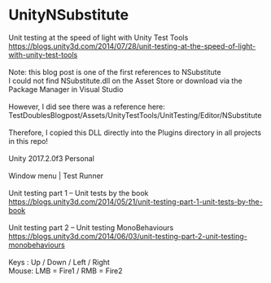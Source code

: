# UnityNSubstitute
Unit testing at the speed of light with Unity Test Tools
<br />
https://blogs.unity3d.com/2014/07/28/unit-testing-at-the-speed-of-light-with-unity-test-tools
<br />
<br />
Note: this blog post is one of the first references to NSubstitute
<br />
I could not find NSubstitute.dll on the Asset Store or download via the Package Manager in Visual Studio
<br />
<br />
However, I did see there was a reference here:
<br />
TestDoublesBlogpost/Assets/UnityTestTools/UnitTesting/Editor/NSubstitute
<br />
<br />
Therefore, I copied this DLL directly into the Plugins directory in all projects in this repo!
<br />
<br />
Unity 2017.2.0f3 Personal
<br />
<br />
Window menu | Test Runner
<br />
<br />
Unit testing part 1 – Unit tests by the book
<br />
https://blogs.unity3d.com/2014/05/21/unit-testing-part-1-unit-tests-by-the-book
<br />
<br />
Unit testing part 2 – Unit testing MonoBehaviours
<br />
https://blogs.unity3d.com/2014/06/03/unit-testing-part-2-unit-testing-monobehaviours
<br />
<br />
Keys : Up / Down / Left / Right
<br />
Mouse: LMB = Fire1 / RMB = Fire2